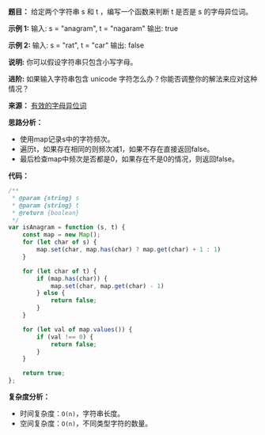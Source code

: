**题目：**
给定两个字符串 s 和 t ，编写一个函数来判断 t 是否是 s 的字母异位词。

**示例 1:**
输入: s = "anagram", t = "nagaram"
输出: true

**示例 2:**
输入: s = "rat", t = "car"
输出: false

**说明:**
你可以假设字符串只包含小写字母。

**进阶:**
如果输入字符串包含 unicode 字符怎么办？你能否调整你的解法来应对这种情况？

**来源：** [有效的字母异位词](https://leetcode-cn.com/problems/valid-anagram)

**思路分析：**
- 使用map记录s中的字符频次。
- 遍历t，如果存在相同的则频次减1，如果不存在直接返回false。
- 最后检查map中频次是否都是0，如果存在不是0的情况，则返回false。
  
**代码：**
```javascript
/**
 * @param {string} s
 * @param {string} t
 * @return {boolean}
 */
var isAnagram = function (s, t) {
    const map = new Map();
    for (let char of s) {
        map.set(char, map.has(char) ? map.get(char) + 1 : 1)
    }

    for (let char of t) {
        if (map.has(char)) {
            map.set(char, map.get(char) - 1)
        } else {
            return false;
        }
    }

    for (let val of map.values()) {
        if (val !== 0) {
            return false;
        }
    }

    return true;
};
```

**复杂度分析：**
- 时间复杂度：`O(n)`，字符串长度。
- 空间复杂度：`O(n)`，不同类型字符的数量。